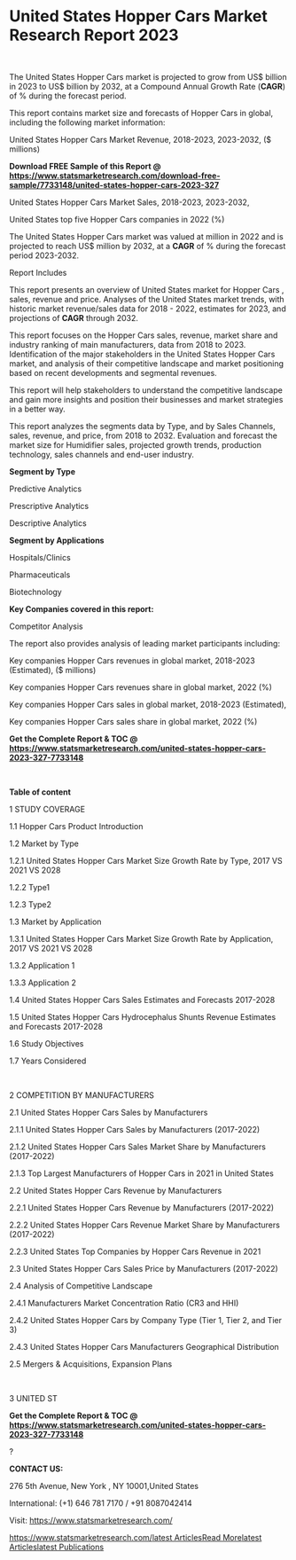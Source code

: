 <h1>United States Hopper Cars Market Research Report 2023</h1><br/><p>The United States Hopper Cars market is projected to grow from US$ billion in 2023 to US$ billion by 2032, at a Compound Annual Growth Rate (<strong>CAGR</strong>) of % during the forecast period.</p>
 
 
 
 <p>This report contains market size and forecasts of Hopper Cars in global, including the following market information:</p>
 
 
 
 <p>United States Hopper Cars Market Revenue, 2018-2023, 2023-2032, ($ millions)</p>
 
 
 
 <p><strong>Download FREE Sample of this Report @ <a href="https://www.statsmarketresearch.com/download-free-sample/7733148/united-states-hopper-cars-2023-327">https://www.statsmarketresearch.com/download-free-sample/7733148/united-states-hopper-cars-2023-327</a></strong></p>
 
 
 
 <p>United States Hopper Cars Market Sales, 2018-2023, 2023-2032,</p>
 
 
 
 <p>United States top five Hopper Cars companies in 2022 (%)</p>
 
 
 
 <p>The United States Hopper Cars market was valued at million in 2022 and is projected to reach US$ million by 2032, at a <strong>CAGR</strong> of % during the forecast period 2023-2032.</p>
 
 
 
 <p>Report Includes</p>
 
 
 
 <p>This report presents an overview of United States market for Hopper Cars , sales, revenue and price. Analyses of the United States market trends, with historic market revenue/sales data for 2018 - 2022, estimates for 2023, and projections of <strong>CAGR</strong> through 2032.</p>
 
 
 
 <p>This report focuses on the Hopper Cars sales, revenue, market share and industry ranking of main manufacturers, data from 2018 to 2023. Identification of the major stakeholders in the United States Hopper Cars market, and analysis of their competitive landscape and market positioning based on recent developments and segmental revenues.</p>
 
 
 
 <p>This report will help stakeholders to understand the competitive landscape and gain more insights and position their businesses and market strategies in a better way.</p>
 
 
 
 <p>This report analyzes the segments data by Type, and by Sales Channels, sales, revenue, and price, from 2018 to 2032. Evaluation and forecast the market size for Humidifier sales, projected growth trends, production technology, sales channels and end-user industry.</p>
 
 
 
 <p><strong>Segment by Type</strong></p>
 
 
 
 <p>Predictive Analytics</p>
 
 
 
 <p>Prescriptive Analytics</p>
 
 
 
 <p>Descriptive Analytics</p>
 
 
 
 <p><strong>Segment <strong><strong>by Applications</strong></strong></strong></p>
 
 
 
 <p>Hospitals/Clinics</p>
 
 
 
 <p>Pharmaceuticals</p>
 
 
 
 <p>Biotechnology</p>
 
 
 
 <p><strong>Key Companies covered in this report:</strong></p>
 
 
 
 <p>Competitor Analysis</p>
 
 
 
 <p>The report also provides analysis of leading market participants including:</p>
 
 
 
 <p>Key companies Hopper Cars revenues in global market, 2018-2023 (Estimated), ($ millions)</p>
 
 
 
 <p>Key companies Hopper Cars revenues share in global market, 2022 (%)</p>
 
 
 
 <p>Key companies Hopper Cars sales in global market, 2018-2023 (Estimated),</p>
 
 
 
 <p>Key companies Hopper Cars sales share in global market, 2022 (%)</p>
 
 
 
 <div><b>Get the Complete Report & TOC @ <a href="https://www.statsmarketresearch.com/united-states-hopper-cars-2023-327-7733148">https://www.statsmarketresearch.com/united-states-hopper-cars-2023-327-7733148</a></b></div>
 
 
 
 <p><br />
 
 <b>Table of content</b></p>
 
 
 
 <p>1 STUDY COVERAGE<br />
 
 1.1 Hopper Cars Product Introduction<br />
 
 1.2 Market by Type<br />
 
 1.2.1 United States Hopper Cars Market Size Growth Rate by Type, 2017 VS 2021 VS 2028<br />
 
 1.2.2 Type1<br />
 
 1.2.3 Type2<br />
 
 1.3 Market by Application<br />
 
 1.3.1 United States Hopper Cars Market Size Growth Rate by Application, 2017 VS 2021 VS 2028<br />
 
 1.3.2 Application 1<br />
 
 1.3.3 Application 2<br />
 
 1.4 United States Hopper Cars Sales Estimates and Forecasts 2017-2028<br />
 
 1.5 United States Hopper Cars Hydrocephalus Shunts Revenue Estimates and Forecasts 2017-2028<br />
 
 1.6 Study Objectives<br />
 
 1.7 Years Considered<br />
 
 <br />
 
 2 COMPETITION BY MANUFACTURERS<br />
 
 2.1 United States Hopper Cars Sales by Manufacturers<br />
 
 2.1.1 United States Hopper Cars Sales by Manufacturers (2017-2022)<br />
 
 2.1.2 United States Hopper Cars Sales Market Share by Manufacturers (2017-2022)<br />
 
 2.1.3 Top Largest Manufacturers of Hopper Cars in 2021 in United States<br />
 
 2.2 United States Hopper Cars Revenue by Manufacturers<br />
 
 2.2.1 United States Hopper Cars Revenue by Manufacturers (2017-2022)<br />
 
 2.2.2 United States Hopper Cars Revenue Market Share by Manufacturers (2017-2022)<br />
 
 2.2.3 United States Top Companies by Hopper Cars Revenue in 2021<br />
 
 2.3 United States Hopper Cars Sales Price by Manufacturers (2017-2022)<br />
 
 2.4 Analysis of Competitive Landscape<br />
 
 2.4.1 Manufacturers Market Concentration Ratio (CR3 and HHI)<br />
 
 2.4.2 United States Hopper Cars by Company Type (Tier 1, Tier 2, and Tier 3)<br />
 
 2.4.3 United States Hopper Cars Manufacturers Geographical Distribution<br />
 
 2.5 Mergers & Acquisitions, Expansion Plans<br />
 
 <br />
 
 3 UNITED ST</p>
 
 
 
 <div><b>Get the Complete Report & TOC @ <a href="https://www.statsmarketresearch.com/united-states-hopper-cars-2023-327-7733148">https://www.statsmarketresearch.com/united-states-hopper-cars-2023-327-7733148</a></b></div>
 
 
 
 <p>? </p>
 
 
 
 <p><b>CONTACT US:</b><br />
 
 276 5th Avenue, New York , NY 10001,United States<br />
 
 International: (+1) 646 781 7170 / +91 8087042414<br />
 
 Visit: <a href="https://www.statsmarketresearch.com/">https://www.statsmarketresearch.com/</a><br />
 
 <a href="https://gyeongbokgung.com">https://www.statsmarketresearch.com/</a><a href="https://hallyeomaritime.com">latest Articles</a><a href="https://jingwansa.com">Read More</a><a href="https://nguoiviet.jp/">latest Articles</a><a href="https://www.intelmarketresearch.com/">latest Publications</a></p>